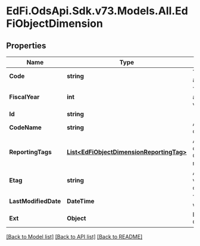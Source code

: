 # EdFi.OdsApi.Sdk.v73.Models.All.EdFiObjectDimension

## Properties

Name | Type | Description | Notes
------------ | ------------- | ------------- | -------------
**Code** | **string** | The code representation of the account object dimension. | 
**FiscalYear** | **int** | The fiscal year for which the account object dimension is valid. | 
**Id** | **string** |  | [optional] 
**CodeName** | **string** | A description of the account object dimension. | [optional] 
**ReportingTags** | [**List&lt;EdFiObjectDimensionReportingTag&gt;**](EdFiObjectDimensionReportingTag.md) | An unordered collection of objectDimensionReportingTags. Optional tag for accountability reporting. | [optional] 
**Etag** | **string** | A unique system-generated value that identifies the version of the resource. | [optional] 
**LastModifiedDate** | **DateTime** | The date and time the resource was last modified. | [optional] 
**Ext** | **Object** | Extensions to the ObjectDimension entity. | [optional] 

[[Back to Model list]](../../README.md#documentation-for-models) [[Back to API list]](../../README.md#documentation-for-api-endpoints) [[Back to README]](../../README.md)

